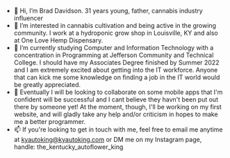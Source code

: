 - 👋 Hi, I’m Brad Davidson. 31 years young, father, cannabis industry influencer
- 👀 I’m interested in cannabis cultivation and being active in the growing community. I work at a hydroponic grow shop in Louisville, KY and 
      also at One Love Hemp Dispensary.
- 🌱 I’m currently studying Computer and Information Technology with a concentration in Programming at Jefferson Community and Technical College. I should have 
      my Associates Degree finished by Summer 2022 and I am extremely excited about getting into the IT workforce. Anyone that can kick me some knowledge on finding a job in the IT 
      world would be greatly appreciated.
- 💞️ Eventually I will be looking to collaborate on some mobile apps that I'm confident will be successful and I cant believe they havn't been put out there by someone yet! At the moment,
      though, I'll be working on my first website, and will gladly take any help and/or criticism in hopes to make me a better programmer.
- 📫 If you're looking to get in touch with me, feel free to email me anytime at kyautoking@kyautoking.com or DM me on my Instagram page, handle: the_kentucky_autoflower_king


<!---
Bdavidson024/Bdavidson024 is a ✨ special ✨ repository because its `README.md` (this file) appears on your GitHub profile.
You can click the Preview link to take a look at your changes.
--->
